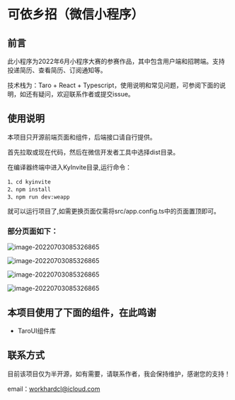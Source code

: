 # 可依乡招（微信小程序）

## 前言

此小程序为2022年6月小程序大赛的参赛作品，其中包含用户端和招聘端。支持投递简历、查看简历、订阅通知等。

技术栈为：Taro  +  React + Typescript，使用说明和常见问题，可参阅下面的说明，如还有疑问，欢迎联系作者或提交issue。

## 使用说明

本项目只开源前端页面和组件，后端接口请自行提供。

首先拉取或现在代码，然后在微信开发者工具中选择dist目录。

在编译器终端中进入KyInvite目录,运行命令：

```shell
1、cd kyinvite
2、npm install 
3、npm run dev:weapp
```

就可以运行项目了,如需更换页面仅需将src/app.config.ts中的页面置顶即可。

### 部分页面如下：

![image-20220703085326865](https://kyingsoft.oss-cn-hangzhou.aliyuncs.com/setting/github/Kyinvite/1.png)

![image-20220703085326865](https://kyingsoft.oss-cn-hangzhou.aliyuncs.com/setting/github/Kyinvite/2.png)



![image-20220703085326865](https://kyingsoft.oss-cn-hangzhou.aliyuncs.com/setting/github/Kyinvite/3.png)



![image-20220703085326865](https://kyingsoft.oss-cn-hangzhou.aliyuncs.com/setting/github/Kyinvite/4.png)

## 本项目使用了下面的组件，在此鸣谢

- TaroUI组件库

## 联系方式

目前该项目仅为半开源，如有需要，请联系作者，我会保持维护，感谢您的支持！

email：workhardcl@icloud.com	

